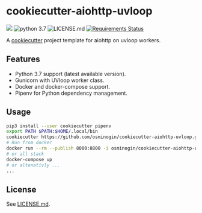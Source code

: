 cookiecutter-aiohttp-uvloop
===========================
[![](https://img.shields.io/github/release/osminogin/cookiecutter-aiohttp-uvloop.svg?style=flat)](https://github.com/osminogin/cookiecutter-aiohttp-uvloop/releases/latest) ![python 3.7](https://img.shields.io/badge/python-3.7-green.svg?style=flat) ![LICENSE.md](https://img.shields.io/badge/license-MIT-green.svg) [![Requirements Status](https://requires.io/github/osminogin/cookiecutter-aiohttp-uvloop/requirements.svg?branch=master)](https://requires.io/github/osminogin/cookiecutter-aiohttp-uvloop/requirements/?branch=master)

A [cookiecutter](https://github.com/audreyr/cookiecutter) project template for aiohttp on uvloop workers.

Features
--------
- Python 3.7 support (latest available version).
- Gunicorn with UVloop worker class.
- Docker and docker-compose support.
- Pipenv for Python dependency management.

Usage
-----

```bash
pip3 install --user cookiecutter pipenv
export PATH $PATH:$HOME/.local/bin
cookiecutter https://github.com/osminogin/cookiecutter-aiohttp-uvloop.git
# Run from docker
docker run --rm --publish 8000:8800 -i osminogin/cookiecutter-aiohttp-uvloop
# or all stack
docker-compose up
# or altenativly ...
...
```

License
-------

See [LICENSE.md](https://github.com/osminogin/cookiecutter-aiohttp-uvloop/blob/master/LICENSE.md).
